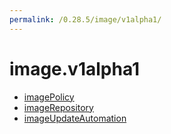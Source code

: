 ```yaml
---
permalink: /0.28.5/image/v1alpha1/
---
```


# image.v1alpha1



* [imagePolicy](imagePolicy.md)
* [imageRepository](imageRepository.md)
* [imageUpdateAutomation](imageUpdateAutomation.md)